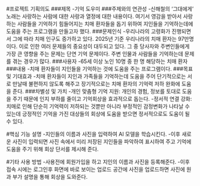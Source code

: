 #프로젝트 기획의도
###제목
-기억 도우미
###주제와의 연관성
-신해철의 ‘그대에게’ 노래는 사랑하는 사람에 대한 사랑과 열정에 대한 내용이다. 여기서 영감을 받아서 사랑하는 사람들을 기억하기 힘들어지는 치매 환자들을 돕기 위하여 지인들을 기억하는데에 도움을 주는 프로그램을 만들고자 했다.
###문제인식
-우리나라의 고령화가 진행되면서 그에 따라 치매 인구도 증가하고 있다. 2025년 기준 우리나라의 치매 환자는 97만명이다. 이로 인한 여러 문제들의 중요성이 대두되고 있다. 그 중 당사자와 주변인들에게 가장 큰 영향을 주는 문제는 단연 기억 문제이다. 주변 인물과 사람들을 기억하는데 문제를 겪는 경우가 많다.
###사용자
-65세 이상 노인 10명 중 한 명 해당하는 치매 환자
###내용
-치매 환자들이 지인들을 기억하는 것에 도움을 주는 프로그램이다.
###목표 및 기대효과
-치매 환자들이 지인과 가족들을 기억하는데 도움을 주어 단기적으로는 서로 만날때 불편하지 않도록 해주고 장기적으로는 치매 환자의 기억력 저하 완화에 도움을 준다.
###차별성 및 가치
-개인 맞춤형 기억 지원: 개인의 경험, 정보를 토대로 도움을 주기 때문에 인지 부하를 줄이고 기억회상을 효과적으로 돕는다.
-정서적 연결 강화: 치매로 인해 단순히 기억력이 저하되는 것뿐만 아니라 부정적인 감정변화가 나타날 수 있는데 긍정적인 기억을 가진 대상들의 회상에 도움을 받으면 정서적으로도 도움이 될 수 있다.

#핵심 기능 설명
-지인들의 이름과 사진을 입력하여 AI 모델을 학습시킨다. 
-이후 새로운 사진이 입력되면 사진 속에서 미리 저장된 지인들을 파악하여 표시하여 주고 기억에 도움을 주기 위해 회상 단서를 제시해 준다.

#기타 사용 방법
-사용전에 회원가입을 하고 지인의 이름과 사진을 등록해준다.
-이후 접속 시에는 로그인후 화면에 바로 보이는 업로드 공간에 사진을 업로드하면 사진에 원과 부가 설명을 통해 회상을 도와준다.

